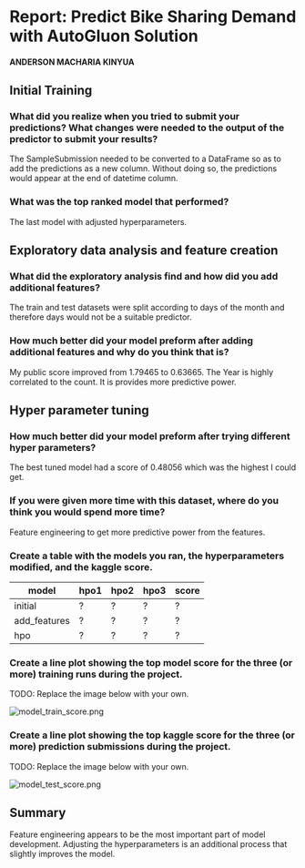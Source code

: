 # Report: Predict Bike Sharing Demand with AutoGluon Solution
#### ANDERSON MACHARIA KINYUA

## Initial Training
### What did you realize when you tried to submit your predictions? What changes were needed to the output of the predictor to submit your results?
The SampleSubmission needed to be converted to a DataFrame so as to add the predictions as a new column. Without doing so, the predictions would appear at the end of datetime column.

### What was the top ranked model that performed?
The last model with adjusted hyperparameters.

## Exploratory data analysis and feature creation
### What did the exploratory analysis find and how did you add additional features?
The train and test datasets were split according to days of the month and therefore days would not be a suitable predictor.

### How much better did your model preform after adding additional features and why do you think that is?
My public score improved from 1.79465 to 0.63665. The Year is highly correlated to the count. It is provides more predictive power.

## Hyper parameter tuning
### How much better did your model preform after trying different hyper parameters?
The best tuned model had a score of 0.48056 which was the highest I could get.

### If you were given more time with this dataset, where do you think you would spend more time?
Feature engineering to get more predictive power from the features.

### Create a table with the models you ran, the hyperparameters modified, and the kaggle score.
|model|hpo1|hpo2|hpo3|score|
|--|--|--|--|--|
|initial|?|?|?|?|
|add_features|?|?|?|?|
|hpo|?|?|?|?|

### Create a line plot showing the top model score for the three (or more) training runs during the project.

TODO: Replace the image below with your own.

![model_train_score.png](img/model_train_score.png)

### Create a line plot showing the top kaggle score for the three (or more) prediction submissions during the project.

TODO: Replace the image below with your own.

![model_test_score.png](img/model_test_score.png)

## Summary
Feature engineering appears to be the most important part of model development. Adjusting the hyperparameters is an additional process that slightly improves the model.
